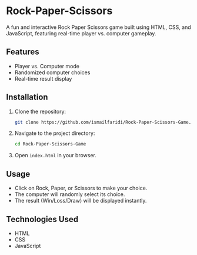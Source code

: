 # Rock-Paper-Scissors
A fun and interactive Rock Paper Scissors game built using HTML, CSS, and JavaScript, featuring real-time player vs. computer gameplay.

## Features
- Player vs. Computer mode
- Randomized computer choices
- Real-time result display

## Installation
1. Clone the repository:
   ```sh
   git clone https://github.com/ismailfaridi/Rock-Paper-Scissors-Game.git
2. Navigate to the project directory:
   ```sh
   cd Rock-Paper-Scissors-Game
3. Open `index.html` in your browser.

## Usage
- Click on Rock, Paper, or Scissors to make your choice.
- The computer will randomly select its choice.
- The result (Win/Loss/Draw) will be displayed instantly.

## Technologies Used
- HTML
- CSS
- JavaScript
